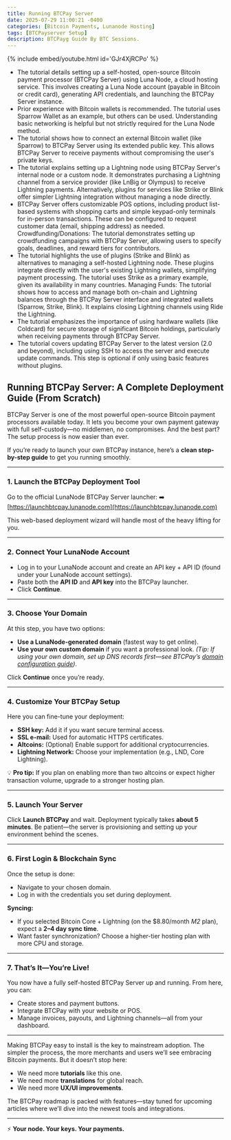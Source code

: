 ```yaml
---
title: Running BTCPay Server
date: 2025-07-29 11:00:21 -0400
categories: [Bitcoin Payments, Lunanode Hosting]
tags: [BTCPayserver Setup]
description: BTCPayg Guide By BTC Sessions.
---
```


{% include embed/youtube.html id='GJr4XjRCPo' %}


- The tutorial details setting up a self-hosted, open-source Bitcoin payment processor (BTCPay Server) using Luna Node, a cloud hosting service. This involves creating a Luna Node account (payable in Bitcoin or credit card), generating API credentials, and launching the BTCPay Server instance.
- Prior experience with Bitcoin wallets is recommended. The tutorial uses Sparrow Wallet as an example, but others can be used. Understanding basic networking is helpful but not strictly required for the Luna Node method.
- The tutorial shows how to connect an external Bitcoin wallet (like Sparrow) to BTCPay Server using its extended public key. This allows BTCPay Server to receive payments without compromising the user's private keys.
- The tutorial explains setting up a Lightning node using BTCPay Server's internal node or a custom node. It demonstrates purchasing a Lightning channel from a service provider (like LnBig or Olympus) to receive Lightning payments. Alternatively, plugins for services like Strike or Blink offer simpler Lightning integration without managing a node directly.
- BTCPay Server offers customizable POS options, including product list-based systems with shopping carts and simple keypad-only terminals for in-person transactions. These can be configured to request customer data (email, shipping address) as needed.
Crowdfunding/Donations: The tutorial demonstrates setting up crowdfunding campaigns with BTCPay Server, allowing users to specify goals, deadlines, and reward tiers for contributors.
- The tutorial highlights the use of plugins (Strike and Blink) as alternatives to managing a self-hosted Lightning node. These plugins integrate directly with the user's existing Lightning wallets, simplifying payment processing. The tutorial uses Strike as a primary example, given its availability in many countries.
Managing Funds: The tutorial shows how to access and manage both on-chain and Lightning balances through the BTCPay Server interface and integrated wallets (Sparrow, Strike, Blink). It explains closing Lightning channels using Ride the Lightning.
- The tutorial emphasizes the importance of using hardware wallets (like Coldcard) for secure storage of significant Bitcoin holdings, particularly when receiving payments through BTCPay Server.
- The tutorial covers updating BTCPay Server to the latest version (2.0 and beyond), including using SSH to access the server and execute update commands. This step is optional if only using basic features without plugins.

## **Running BTCPay Server: A Complete Deployment Guide (From Scratch)**

BTCPay Server is one of the most powerful open-source Bitcoin payment processors available today. It lets you become your own payment gateway with full self-custody—no middlemen, no compromises. And the best part? The setup process is now easier than ever.

If you’re ready to launch your own BTCPay instance, here’s a **clean step-by-step guide** to get you running smoothly.

---

### **1. Launch the BTCPay Deployment Tool**

Go to the official LunaNode BTCPay Server launcher:
➡️ [https://launchbtcpay.lunanode.com](https://launchbtcpay.lunanode.com)

This web-based deployment wizard will handle most of the heavy lifting for you.

---

### **2. Connect Your LunaNode Account**

* Log in to your LunaNode account and create an API key + API ID (found under your LunaNode account settings).
* Paste both the **API ID** and **API key** into the BTCPay launcher.
* Click **Continue**.

---

### **3. Choose Your Domain**

At this step, you have two options:

* **Use a LunaNode-generated domain** (fastest way to get online).
* **Use your own custom domain** if you want a professional look. *(Tip: If using your own domain, set up DNS records first—see BTCPay’s [domain configuration guide](https://docs.btcpayserver.org/Domain/))*.

Click **Continue** once you’re ready.

---

### **4. Customize Your BTCPay Setup**

Here you can fine-tune your deployment:

* **SSH key:** Add it if you want secure terminal access.
* **SSL e-mail:** Used for automatic HTTPS certificates.
* **Altcoins:** (Optional) Enable support for additional cryptocurrencies.
* **Lightning Network:** Choose your implementation (e.g., LND, Core Lightning).

💡 **Pro tip:** If you plan on enabling more than two altcoins or expect higher transaction volume, upgrade to a stronger hosting plan.

---

### **5. Launch Your Server**

Click **Launch BTCPay** and wait. Deployment typically takes **about 5 minutes**. Be patient—the server is provisioning and setting up your environment behind the scenes.

---

### **6. First Login & Blockchain Sync**

Once the setup is done:

* Navigate to your chosen domain.
* Log in with the credentials you set during deployment.

**Syncing:**

* If you selected Bitcoin Core + Lightning (on the \$8.80/month *M2* plan), expect a **2–4 day sync time**.
* Want faster synchronization? Choose a higher-tier hosting plan with more CPU and storage.

---

### **7. That’s It—You’re Live!**

You now have a fully self-hosted BTCPay Server up and running. From here, you can:

* Create stores and payment buttons.
* Integrate BTCPay with your website or POS.
* Manage invoices, payouts, and Lightning channels—all from your dashboard.

---

Making BTCPay easy to install is the key to mainstream adoption. The simpler the process, the more merchants and users we’ll see embracing Bitcoin payments. But it doesn’t stop here:

* We need more **tutorials** like this one.
* We need more **translations** for global reach.
* We need more **UX/UI improvements**.

The BTCPay roadmap is packed with features—stay tuned for upcoming articles where we’ll dive into the newest tools and integrations.


---

⚡ **Your node. Your keys. Your payments.**


